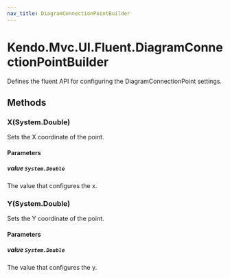 ```yaml
---
nav_title: DiagramConnectionPointBuilder
---
```


# Kendo.Mvc.UI.Fluent.DiagramConnectionPointBuilder
Defines the fluent API for configuring the DiagramConnectionPoint settings.




## Methods


### X(System.Double)
Sets the X coordinate of the point.


#### Parameters

##### value `System.Double`
The value that configures the x.





### Y(System.Double)
Sets the Y coordinate of the point.


#### Parameters

##### value `System.Double`
The value that configures the y.






